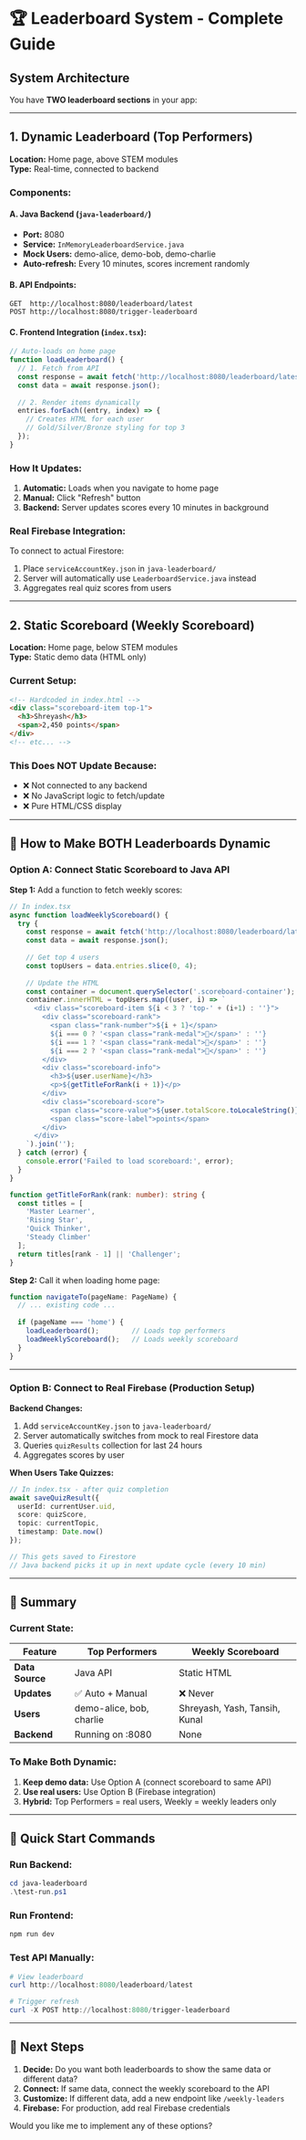 # 🏆 Leaderboard System - Complete Guide

## System Architecture

You have **TWO leaderboard sections** in your app:

---

## 1. Dynamic Leaderboard (Top Performers)
**Location:** Home page, above STEM modules  
**Type:** Real-time, connected to backend

### Components:

#### A. Java Backend (`java-leaderboard/`)
- **Port:** 8080
- **Service:** `InMemoryLeaderboardService.java`
- **Mock Users:** demo-alice, demo-bob, demo-charlie
- **Auto-refresh:** Every 10 minutes, scores increment randomly

#### B. API Endpoints:
```
GET  http://localhost:8080/leaderboard/latest
POST http://localhost:8080/trigger-leaderboard
```

#### C. Frontend Integration (`index.tsx`):
```typescript
// Auto-loads on home page
function loadLeaderboard() {
  // 1. Fetch from API
  const response = await fetch('http://localhost:8080/leaderboard/latest');
  const data = await response.json();
  
  // 2. Render items dynamically
  entries.forEach((entry, index) => {
    // Creates HTML for each user
    // Gold/Silver/Bronze styling for top 3
  });
}
```

### How It Updates:
1. **Automatic:** Loads when you navigate to home page
2. **Manual:** Click "Refresh" button
3. **Backend:** Server updates scores every 10 minutes in background

### Real Firebase Integration:
To connect to actual Firestore:
1. Place `serviceAccountKey.json` in `java-leaderboard/`
2. Server will automatically use `LeaderboardService.java` instead
3. Aggregates real quiz scores from users

---

## 2. Static Scoreboard (Weekly Scoreboard)
**Location:** Home page, below STEM modules  
**Type:** Static demo data (HTML only)

### Current Setup:
```html
<!-- Hardcoded in index.html -->
<div class="scoreboard-item top-1">
  <h3>Shreyash</h3>
  <span>2,450 points</span>
</div>
<!-- etc... -->
```

### This Does NOT Update Because:
- ❌ Not connected to any backend
- ❌ No JavaScript logic to fetch/update
- ❌ Pure HTML/CSS display

---

## 🔄 How to Make BOTH Leaderboards Dynamic

### Option A: Connect Static Scoreboard to Java API

**Step 1:** Add a function to fetch weekly scores:
```typescript
// In index.tsx
async function loadWeeklyScoreboard() {
  try {
    const response = await fetch('http://localhost:8080/leaderboard/latest');
    const data = await response.json();
    
    // Get top 4 users
    const topUsers = data.entries.slice(0, 4);
    
    // Update the HTML
    const container = document.querySelector('.scoreboard-container');
    container.innerHTML = topUsers.map((user, i) => `
      <div class="scoreboard-item ${i < 3 ? 'top-' + (i+1) : ''}">
        <div class="scoreboard-rank">
          <span class="rank-number">${i + 1}</span>
          ${i === 0 ? '<span class="rank-medal">🥇</span>' : ''}
          ${i === 1 ? '<span class="rank-medal">🥈</span>' : ''}
          ${i === 2 ? '<span class="rank-medal">🥉</span>' : ''}
        </div>
        <div class="scoreboard-info">
          <h3>${user.userName}</h3>
          <p>${getTitleForRank(i + 1)}</p>
        </div>
        <div class="scoreboard-score">
          <span class="score-value">${user.totalScore.toLocaleString()}</span>
          <span class="score-label">points</span>
        </div>
      </div>
    `).join('');
  } catch (error) {
    console.error('Failed to load scoreboard:', error);
  }
}

function getTitleForRank(rank: number): string {
  const titles = [
    'Master Learner',
    'Rising Star', 
    'Quick Thinker',
    'Steady Climber'
  ];
  return titles[rank - 1] || 'Challenger';
}
```

**Step 2:** Call it when loading home page:
```typescript
function navigateTo(pageName: PageName) {
  // ... existing code ...
  
  if (pageName === 'home') {
    loadLeaderboard();        // Loads top performers
    loadWeeklyScoreboard();   // Loads weekly scoreboard
  }
}
```

---

### Option B: Connect to Real Firebase (Production Setup)

**Backend Changes:**
1. Add `serviceAccountKey.json` to `java-leaderboard/`
2. Server automatically switches from mock to real Firestore data
3. Queries `quizResults` collection for last 24 hours
4. Aggregates scores by user

**When Users Take Quizzes:**
```typescript
// In index.tsx - after quiz completion
await saveQuizResult({
  userId: currentUser.uid,
  score: quizScore,
  topic: currentTopic,
  timestamp: Date.now()
});

// This gets saved to Firestore
// Java backend picks it up in next update cycle (every 10 min)
```

---

## 🎯 Summary

### Current State:
| Feature | Top Performers | Weekly Scoreboard |
|---------|---------------|-------------------|
| **Data Source** | Java API | Static HTML |
| **Updates** | ✅ Auto + Manual | ❌ Never |
| **Users** | demo-alice, bob, charlie | Shreyash, Yash, Tansih, Kunal |
| **Backend** | Running on :8080 | None |

### To Make Both Dynamic:
1. **Keep demo data:** Use Option A (connect scoreboard to same API)
2. **Use real users:** Use Option B (Firebase integration)
3. **Hybrid:** Top Performers = real users, Weekly = weekly leaders only

---

## 🚀 Quick Start Commands

### Run Backend:
```powershell
cd java-leaderboard
.\test-run.ps1
```

### Run Frontend:
```powershell
npm run dev
```

### Test API Manually:
```powershell
# View leaderboard
curl http://localhost:8080/leaderboard/latest

# Trigger refresh
curl -X POST http://localhost:8080/trigger-leaderboard
```

---

## 📝 Next Steps

1. **Decide:** Do you want both leaderboards to show the same data or different data?
2. **Connect:** If same data, connect the weekly scoreboard to the API
3. **Customize:** If different data, add a new endpoint like `/weekly-leaders`
4. **Firebase:** For production, add real Firebase credentials

Would you like me to implement any of these options?
